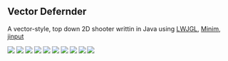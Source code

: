 ## Vector Defernder
A vector-style, top down 2D shooter writtin in Java using [LWJGL](https://github.com/LWJGL/lwjgl3), [Minim](https://github.com/ddf/Minim), [jinput](https://github.com/jinput/jinput)

![](https://github.com/BardenDaSparden/Project-Media/blob/master/Images/Vector-Defender/vd1.png?raw=true)
![](https://github.com/BardenDaSparden/Project-Media/blob/master/Images/Vector-Defender/vd2.png?raw=true)
![](https://github.com/BardenDaSparden/Project-Media/blob/master/Images/Vector-Defender/vd3.png?raw=true)
![](https://github.com/BardenDaSparden/Project-Media/blob/master/Images/Vector-Defender/vd4.png?raw=true)
![](https://github.com/BardenDaSparden/Project-Media/blob/master/Images/Vector-Defender/vd5.png?raw=true)
![](https://github.com/BardenDaSparden/Project-Media/blob/master/Images/Vector-Defender/vd6.png?raw=true)
![](https://github.com/BardenDaSparden/Project-Media/blob/master/Images/Vector-Defender/vd7.png?raw=true)
![](https://github.com/BardenDaSparden/Project-Media/blob/master/Images/Vector-Defender/vd8.png?raw=true)
![](https://github.com/BardenDaSparden/Project-Media/blob/master/Images/Vector-Defender/vd9.png?raw=true)
![](https://github.com/BardenDaSparden/Project-Media/blob/master/Images/Vector-Defender/vd10.png?raw=true)
